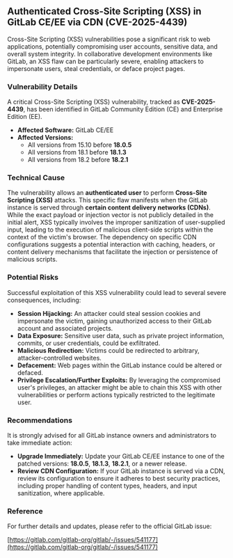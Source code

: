 ## Authenticated Cross-Site Scripting (XSS) in GitLab CE/EE via CDN (CVE-2025-4439)

Cross-Site Scripting (XSS) vulnerabilities pose a significant risk to web applications, potentially compromising user accounts, sensitive data, and overall system integrity. In collaborative development environments like GitLab, an XSS flaw can be particularly severe, enabling attackers to impersonate users, steal credentials, or deface project pages.

### Vulnerability Details

A critical Cross-Site Scripting (XSS) vulnerability, tracked as **CVE-2025-4439**, has been identified in GitLab Community Edition (CE) and Enterprise Edition (EE).

*   **Affected Software:** GitLab CE/EE
*   **Affected Versions:**
    *   All versions from 15.10 before **18.0.5**
    *   All versions from 18.1 before **18.1.3**
    *   All versions from 18.2 before **18.2.1**

### Technical Cause

The vulnerability allows an **authenticated user** to perform **Cross-Site Scripting (XSS)** attacks. This specific flaw manifests when the GitLab instance is served through **certain content delivery networks (CDNs)**. While the exact payload or injection vector is not publicly detailed in the initial alert, XSS typically involves the improper sanitization of user-supplied input, leading to the execution of malicious client-side scripts within the context of the victim's browser. The dependency on specific CDN configurations suggests a potential interaction with caching, headers, or content delivery mechanisms that facilitate the injection or persistence of malicious scripts.

### Potential Risks

Successful exploitation of this XSS vulnerability could lead to several severe consequences, including:

*   **Session Hijacking:** An attacker could steal session cookies and impersonate the victim, gaining unauthorized access to their GitLab account and associated projects.
*   **Data Exposure:** Sensitive user data, such as private project information, commits, or user credentials, could be exfiltrated.
*   **Malicious Redirection:** Victims could be redirected to arbitrary, attacker-controlled websites.
*   **Defacement:** Web pages within the GitLab instance could be altered or defaced.
*   **Privilege Escalation/Further Exploits:** By leveraging the compromised user's privileges, an attacker might be able to chain this XSS with other vulnerabilities or perform actions typically restricted to the legitimate user.

### Recommendations

It is strongly advised for all GitLab instance owners and administrators to take immediate action:

*   **Upgrade Immediately:** Update your GitLab CE/EE instance to one of the patched versions: **18.0.5**, **18.1.3**, **18.2.1**, or a newer release.
*   **Review CDN Configuration:** If your GitLab instance is served via a CDN, review its configuration to ensure it adheres to best security practices, including proper handling of content types, headers, and input sanitization, where applicable.

### Reference

For further details and updates, please refer to the official GitLab issue:

[https://gitlab.com/gitlab-org/gitlab/-/issues/541177](https://gitlab.com/gitlab-org/gitlab/-/issues/541177)